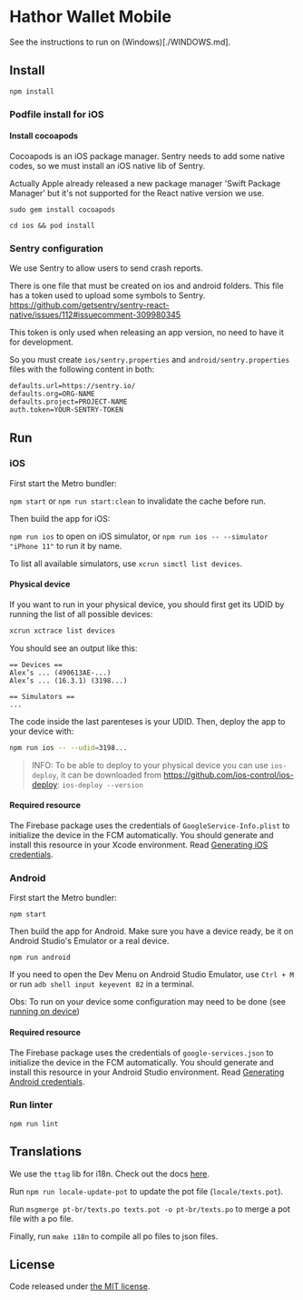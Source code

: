 # Hathor Wallet Mobile

See the instructions to run on (Windows)[./WINDOWS.md].

## Install

`npm install`

### Podfile install for iOS

#### Install cocoapods

Cocoapods is an iOS package manager. Sentry needs to add some native codes, so we must install an iOS native lib of Sentry.

Actually Apple already released a new package manager 'Swift Package Manager' but it's not supported for the React native version we use.

`sudo gem install cocoapods`

`cd ios && pod install`

### Sentry configuration

We use Sentry to allow users to send crash reports.

There is one file that must be created on ios and android folders. This file has a token used to upload some symbols to Sentry.
https://github.com/getsentry/sentry-react-native/issues/112#issuecomment-309980345

This token is only used when releasing an app version, no need to have it for development.

So you must create `ios/sentry.properties` and `android/sentry.properties` files with the following content in both:

```
defaults.url=https://sentry.io/
defaults.org=ORG-NAME
defaults.project=PROJECT-NAME
auth.token=YOUR-SENTRY-TOKEN
```

## Run

### iOS

First start the Metro bundler:

`npm start` or `npm run start:clean` to invalidate the cache before run.

Then build the app for iOS:

`npm run ios` to open on iOS simulator, or `npm run ios -- --simulator "iPhone 11"` to run it by name.

To list all available simulators, use `xcrun simctl list devices`.

#### Physical device

If you want to run in your physical device, you should first get its UDID by running the list of all possible devices:

```bash
xcrun xctrace list devices
```

You should see an output like this:
```text
== Devices ==
Alex’s ... (490613AE-...)
Alex’s ... (16.3.1) (3198...)

== Simulators ==
...
```

The code inside the last parenteses is your UDID. Then, deploy the app to your device with:

```bash
npm run ios -- --udid=3198...
```

> INFO: To be able to deploy to your physical device you can use `ios-deploy`, it can be downloaded from https://github.com/ios-control/ios-deploy:
> `ios-deploy --version`

#### Required resource

The Firebase package uses the credentials of `GoogleService-Info.plist` to initialize the device in the FCM automatically. You should generate and install this resource in your Xcode environment. Read [Generating iOS credentials](https://rnfirebase.io/#generating-ios-credentials).

### Android

First start the Metro bundler:

`npm start`

Then build the app for Android. Make sure you have a device ready, be it on Android Studio's Emulator or a real device.

`npm run android` 

If you need to open the Dev Menu on Android Studio Emulator, use `Ctrl + M` or run `adb shell input keyevent 82` in a terminal.

Obs: To run on your device some configuration may need to be done (see [running on device](https://reactnative.dev/docs/running-on-device))

#### Required resource

The Firebase package uses the credentials of `google-services.json` to initialize the device in the FCM automatically. You should generate and install this resource in your Android Studio environment. Read [Generating Android credentials](https://rnfirebase.io/#generating-android-credentials).

### Run linter

`npm run lint`

## Translations

We use the `ttag` lib for i18n. Check out the docs [here](https://ttag.js.org/docs/quickstart.html).

Run `npm run locale-update-pot` to update the pot file (`locale/texts.pot`).

Run `msgmerge pt-br/texts.po texts.pot -o pt-br/texts.po` to merge a pot file with a po file.

Finally, run `make i18n` to compile all po files to json files.

## License

Code released under [the MIT license](https://github.com/HathorNetwork/hathor-wallet-mobile/blob/master/LICENSE).
